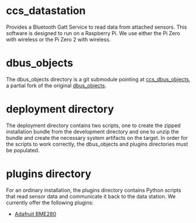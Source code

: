 # ccs_datastation
Provides a Bluetooth Gatt Service to read data from attached sensors. This software is designed to run on a Raspberry Pi. We use either the Pi Zero with wireless or the Pi Zero 2 with wireless.

# dbus_objects
The dbus_objects directory is a git submodule pointing at [ccs_dbus_objects](https://github.com/ClearCreekSci/ccs_dbus_objects), a partial fork of the original [dbus_objects](https://github.com/FFY00/dbus-objects).

# deployment directory
The deployment directory contains two scripts, one to create the zipped installation bundle from the development directory and one to unzip the bundle and create the necessary system artifacts on the target. In order for the scripts to work correctly, the dbus_objects and plugins directories must be populated.

# plugins directory
For an ordinary installation, the plugins directory contains Python scripts that read sensor data and communicate it back to the data station. We currently offer the following plugins:

* [Adafruit BME280](https://github.com/ClearCreekSci/bme280_ccs_plugin)


